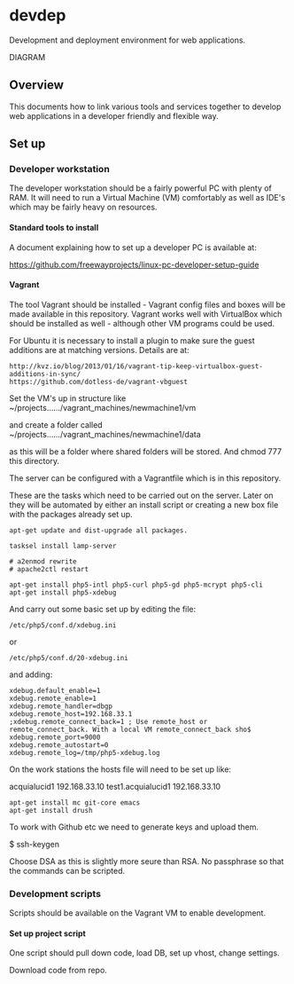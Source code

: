 # devdep
Development and deployment environment for web applications.

DIAGRAM

## Overview

This documents how to link various tools and services together to develop web applications in a developer friendly and flexible way.

## Set up

### Developer workstation

The developer workstation should be a fairly powerful PC with plenty of RAM.  It will need to run a Virtual Machine (VM) comfortably as well as IDE's which may be fairly heavy on resources.


#### Standard tools to install

A document explaining how to set up a developer PC is available at:

https://github.com/freewayprojects/linux-pc-developer-setup-guide


#### Vagrant

The tool Vagrant should be installed - Vagrant config files and boxes will be made available in this repository.  Vagrant works well with VirtualBox which should be installed as well - although other VM programs could be used.

For Ubuntu it is necessary to install a plugin to make sure the guest additions are at matching versions.  Details are at:

    http://kvz.io/blog/2013/01/16/vagrant-tip-keep-virtualbox-guest-additions-in-sync/
    https://github.com/dotless-de/vagrant-vbguest
    
Set the VM's up in structure like ~/projects....../vagrant_machines/newmachine1/vm

and create a folder called ~/projects....../vagrant_machines/newmachine1/data

as this will be a folder where shared folders will be stored.  And chmod 777 this directory.

The server can be configured with a Vagrantfile which is in this repository.

These are the tasks which need to be carried out on the server.  Later on they will be automated by either an install script or creating a new box file with the packages already set up.

    apt-get update and dist-upgrade all packages.

    tasksel install lamp-server

    # a2enmod rewrite
    # apache2ctl restart
    
    apt-get install php5-intl php5-curl php5-gd php5-mcrypt php5-cli
    apt-get install php5-xdebug
    
And carry out some basic set up by editing the file:

    /etc/php5/conf.d/xdebug.ini
or

    /etc/php5/conf.d/20-xdebug.ini

and adding:

    xdebug.default_enable=1
    xdebug.remote_enable=1
    xdebug.remote_handler=dbgp
    xdebug.remote_host=192.168.33.1
    ;xdebug.remote_connect_back=1 ; Use remote_host or remote_connect_back. With a local VM remote_connect_back sho$
    xdebug.remote_port=9000
    xdebug.remote_autostart=0
    xdebug.remote_log=/tmp/php5-xdebug.log

On the work stations the hosts file will need to be set up like:

acquialucid1    192.168.33.10
test1.acquialucid1      192.168.33.10

    apt-get install mc git-core emacs
    apt-get install drush

To work with Github etc we need to generate keys and upload them.

$ ssh-keygen

Choose DSA as this is slightly more seure than RSA.  No passphrase so that the commands can be scripted.

### Development scripts

Scripts should be available on the Vagrant VM to enable development.

#### Set up project script

One script should pull down code, load DB, set up vhost, change settings.

Download code from repo.


